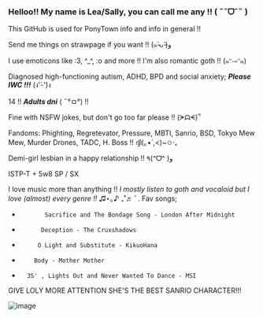 ### Helloo!! My name is Lea/Sally, you can call me any !! ( ˶ˆᗜˆ˵ )
 
 This GitHub is used for PonyTown info and info in general !!

Send me things on strawpage if you want !! (๑˃̵ᴗ˂̵)و
 
I use emoticons like :3, ^_^, :o and more !! I'm also romantic goth !! (๑ᵔ⤙ᵔ๑)

 Diagnosed high-functioning autism, ADHD, BPD and social anxiety; ***Please IWC !!!*** (ง'̀-'́)ง

14 !! ***Adults dni*** ( ˶°ㅁ°) !!

 Fine with NSFW jokes, but don't go too far please !! (ᗒᗣᗕ)՞

Fandoms: Phighting, Regretevator, Pressure, MBTI, Sanrio, BSD, Tokyo Mew Mew, Murder Drones, TADC, 
H. Boss !! ദ്ദി(｡•̀ ,<)~✩‧₊

 Demi-girl lesbian in a happy relationship !! ٩(^ᗜ^ )و

ISTP-T + 5w8 SP / SX

 I love music more than anything !!
  *I mostly listen to goth and vocaloid but I love (almost) every genre !!* ♫⋆｡♪ ₊˚♬ ﾟ.
 Fav songs;
 -            Sacrifice and The Bondage Song - London After Midnight
 -           Deception - The Cruxshadows
 -          O Light and Substitute - KikuoHana
 -         Body - Mother Mother
 -       3S' , Lights Out and Never Wanted To Dance - MSI 




  GIVE LOLY MORE ATTENTION SHE'S THE BEST SANRIO CHARACTER!!!

![image](https://github.com/user-attachments/assets/849096b3-2e07-450f-83a2-f552c3c1221a)

